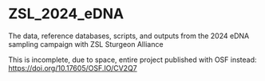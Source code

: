 # ZSL_2024_eDNA
The data, reference databases, scripts, and outputs from the 2024 eDNA sampling campaign with ZSL Sturgeon Alliance

This is incomplete, due to space, entire project published with OSF instead: https://doi.org/10.17605/OSF.IO/CV2Q7
